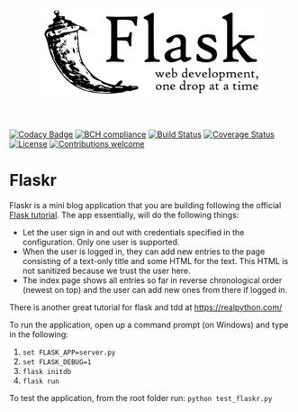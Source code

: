 <h1 align="center">
	<img width="400" src="media/flask.png" alt="Flask">
	<br>
	<br>
</h1>

[![Codacy Badge](https://api.codacy.com/project/badge/Grade/233b50af58204263b7f7424f660d02ff)](https://app.codacy.com/app/ZoranPandovski/flaskr-intro?utm_source=github.com&utm_medium=referral&utm_content=ZoranPandovski/flaskr-intro&utm_campaign=badger)
[![BCH compliance](https://bettercodehub.com/edge/badge/ZoranPandovski/flaskr-intro?branch=master)](https://bettercodehub.com/)
[![Build Status](https://travis-ci.org/ZoranPandovski/flaskr-intro.svg?branch=master)](https://travis-ci.org/ZoranPandovski/flaskr-intro)
[![Coverage Status](https://coveralls.io/repos/github/ZoranPandovski/flaskr-intro/badge.svg?branch=master)](https://coveralls.io/github/ZoranPandovski/flaskr-intro?branch=master)
[![License](https://img.shields.io/badge/license-MIT%20License-brightgreen.svg)](https://opensource.org/licenses/MIT)
[![Contributions welcome](https://img.shields.io/badge/contributions-welcome-brightgreen.svg?style=flat)](https://github.com/ZoranPandovski/flaskr-intro/issues)

# Flaskr

Flaskr is a mini blog application that you are building following the official [Flask tutorial](http://flask.pocoo.org/docs/0.12/tutorial/introduction/). The app essentially, will do the following things:

* Let the user sign in and out with credentials specified in the configuration. Only one user is supported.
* When the user is logged in, they can add new entries to the page consisting of a text-only title and some HTML for the text.   This HTML is not sanitized because we trust the user here.
* The index page shows all entries so far in reverse chronological order (newest on top) and the user can add new ones from       there if logged in.

There is another great tutorial for flask and tdd at https://realpython.com/

To run the application, open up a command prompt (on Windows) and type in the following: 

1. `set FLASK_APP=server.py`
2. `set FLASK_DEBUG=1`
3. `flask initdb`
4. `flask run`

To test the application, from the root folder run: `python test_flaskr.py`

